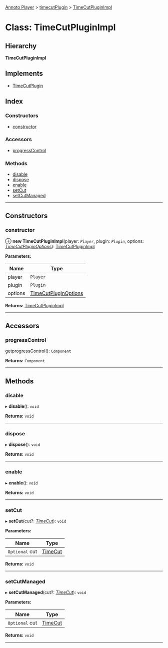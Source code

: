 [Annoto Player](../README.md) > [timecutPlugin](../modules/timecutplugin.md) > [TimeCutPluginImpl](../classes/timecutplugin.timecutpluginimpl.md)

# Class: TimeCutPluginImpl

## Hierarchy

**TimeCutPluginImpl**

## Implements

* [TimeCutPlugin](../interfaces/timecutplugin.timecutplugin-1.md)

## Index

### Constructors

* [constructor](timecutplugin.timecutpluginimpl.md#constructor)

### Accessors

* [progressControl](timecutplugin.timecutpluginimpl.md#progresscontrol)

### Methods

* [disable](timecutplugin.timecutpluginimpl.md#disable)
* [dispose](timecutplugin.timecutpluginimpl.md#dispose)
* [enable](timecutplugin.timecutpluginimpl.md#enable)
* [setCut](timecutplugin.timecutpluginimpl.md#setcut)
* [setCutManaged](timecutplugin.timecutpluginimpl.md#setcutmanaged)

---

## Constructors

<a id="constructor"></a>

###  constructor

⊕ **new TimeCutPluginImpl**(player: *`Player`*, plugin: *`Plugin`*, options: *[TimeCutPluginOptions](../interfaces/timecutplugin.timecutpluginoptions.md)*): [TimeCutPluginImpl](timecutplugin.timecutpluginimpl.md)

**Parameters:**

| Name | Type |
| ------ | ------ |
| player | `Player` |
| plugin | `Plugin` |
| options | [TimeCutPluginOptions](../interfaces/timecutplugin.timecutpluginoptions.md) |

**Returns:** [TimeCutPluginImpl](timecutplugin.timecutpluginimpl.md)

___

## Accessors

<a id="progresscontrol"></a>

###  progressControl

getprogressControl(): `Component`

**Returns:** `Component`

___

## Methods

<a id="disable"></a>

###  disable

▸ **disable**(): `void`

**Returns:** `void`

___
<a id="dispose"></a>

###  dispose

▸ **dispose**(): `void`

**Returns:** `void`

___
<a id="enable"></a>

###  enable

▸ **enable**(): `void`

**Returns:** `void`

___
<a id="setcut"></a>

###  setCut

▸ **setCut**(cut?: *[TimeCut](../interfaces/timecutplugin.timecut.md)*): `void`

**Parameters:**

| Name | Type |
| ------ | ------ |
| `Optional` cut | [TimeCut](../interfaces/timecutplugin.timecut.md) |

**Returns:** `void`

___
<a id="setcutmanaged"></a>

###  setCutManaged

▸ **setCutManaged**(cut?: *[TimeCut](../interfaces/timecutplugin.timecut.md)*): `void`

**Parameters:**

| Name | Type |
| ------ | ------ |
| `Optional` cut | [TimeCut](../interfaces/timecutplugin.timecut.md) |

**Returns:** `void`

___


